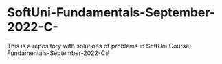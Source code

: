 # SoftUni-Fundamentals-September-2022-C-
This is a repository with solutions of problems in SoftUni Course: Fundamentals-September-2022-C#
